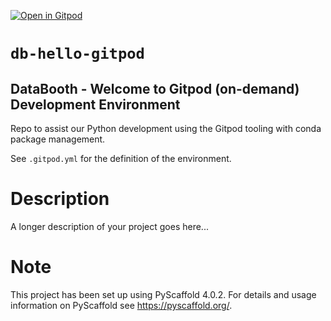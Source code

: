 [![Open in Gitpod](https://gitpod.io/button/open-in-gitpod.svg)](https://gitpod.io/#https://github.com/DataBooth/db-hello-gitpod)

# `db-hello-gitpod`

## DataBooth - Welcome to Gitpod (on-demand) Development Environment

Repo to assist our Python development using the Gitpod tooling with conda package management.

See `.gitpod.yml` for the definition of the environment.

Description
===========

A longer description of your project goes here...

Note
====

This project has been set up using PyScaffold 4.0.2. For details and usage
information on PyScaffold see https://pyscaffold.org/.

